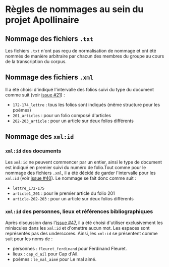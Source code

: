 # Règles de nommages au sein du projet Apollinaire

## Nommage des fichiers `.txt`
Les fichiers `.txt` n'ont pas reçu de normalisation
de nommage et ont été nommés de manière arbitraire
par chacun des membres du groupe au cours de la 
transcription du corpus.

## Nommage des fichiers `.xml`
Il a été choisi d'indiqué l'intervalle des folios
suivi du type du document comme suit (voir [issue #21](url:https://github.com/axellelecroq/apollinaire-project/issues/21)) : 
- `172-174_lettre` : tous les folios sont indiqués (même structure pour les poèmes)
- `201_articles` : pour un folio composé d'articles
- `202-203_article` : pour un article sur deux folios différents

## Nommage des `xml:id`
### `xml:id` des documents
Les `xml:id` ne peuvent commencer par un entier,
ainsi le type de document est indiqué en premier
suivi du numéro de folio.Tout comme pour le nommage des fichiers `.xml`,
il a été décidé de garder l'intervalle pour les
`xml:id` (voir [issue #40](url:https://github.com/axellelecroq/apollinaire-project/issues/40)). 
Le nommage se fait donc comme suit : 
- `lettre_172-175`
- `article1_201` : pour le premier article du folio 201
- `article-202-203` : pour un article sur deux folios différents

### `xml:id` des personnes, lieux et références bibliographiques
Après discussion dans l'[issue #47](url:https://github.com/axellelecroq/apollinaire-project/issues/47), il a été choisi d'utiliser exclusivement les miniscules dans les `xml:id` et d'omettre aucun mot. Les espaces sont représentés pas des underscores.
Ainsi, les `xml:id` se présentent comme suit pour les noms de :
- personnes : `fleuret_ferdinand` pour Ferdinand Fleuret.
- lieux : `cap_d_ail` pour Cap d'Ail.
- poèmes : `le_mal_aimé` pour Le mal aimé.